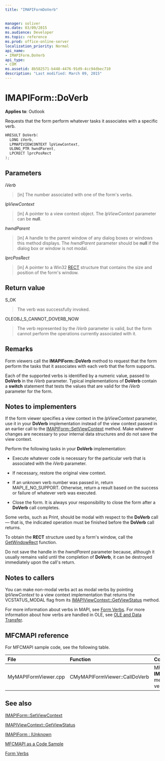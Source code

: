 ```yaml
---
title: "IMAPIFormDoVerb"
 
 
manager: soliver
ms.date: 03/09/2015
ms.audience: Developer
ms.topic: reference
ms.prod: office-online-server
localization_priority: Normal
api_name:
- IMAPIForm.DoVerb
api_type:
- COM
ms.assetid: 8b582571-b448-4476-91d9-4cc94dbec710
description: "Last modified: March 09, 2015"
---
```


# IMAPIForm::DoVerb

  
  
**Applies to**: Outlook 
  
Requests that the form perform whatever tasks it associates with a specific verb.
  
```cpp
HRESULT DoVerb(
  LONG iVerb,
  LPMAPIVIEWCONTEXT lpViewContext,
  ULONG_PTR hwndParent,
  LPCRECT lprcPosRect
);
```

## Parameters

 _iVerb_
  
> [in] The number associated with one of the form's verbs.
    
 _lpViewContext_
  
> [in] A pointer to a view context object. The  _lpViewContext_ parameter can be **null**.
    
 _hwndParent_
  
> [in] A handle to the parent window of any dialog boxes or windows this method displays. The  _hwndParent_ parameter should be **null** if the dialog box or window is not modal. 
    
 _lprcPosRect_
  
> [in] A pointer to a Win32 [RECT](http://msdn.microsoft.com/en-us/library/dd162897%28VS.85%29.aspx) structure that contains the size and position of the form's window. 
    
## Return value

S_OK 
  
> The verb was successfully invoked.
    
OLEOBJ_S_CANNOT_DOVERB_NOW 
  
> The verb represented by the  _iVerb_ parameter is valid, but the form cannot perform the operations currently associated with it. 
    
## Remarks

Form viewers call the **IMAPIForm::DoVerb** method to request that the form perform the tasks that it associates with each verb that the form supports. 
  
Each of the supported verbs is identified by a numeric value, passed to **DoVerb** in the  _iVerb_ parameter. Typical implementations of **DoVerb** contain a **switch** statement that tests the values that are valid for the  _iVerb_ parameter for the form. 
  
## Notes to implementers

If the form viewer specifies a view context in the  _lpViewContext_ parameter, use it in your **DoVerb** implementation instead of the view context passed in an earlier call to the [IMAPIForm::SetViewContext](imapiform-setviewcontext.md) method. Make whatever changes are necessary to your internal data structures and do not save the view context. 
  
Perform the following tasks in your **DoVerb** implementation: 
  
- Execute whatever code is necessary for the particular verb that is associated with the  _iVerb_ parameter. 
    
- If necessary, restore the original view context.
    
- If an unknown verb number was passed in, return MAPI_E_NO_SUPPORT. Otherwise, return a result based on the success or failure of whatever verb was executed.
    
- Close the form. It is always your responsibility to close the form after a **DoVerb** call completes. 
    
Some verbs, such as Print, should be modal with respect to the **DoVerb** call — that is, the indicated operation must be finished before the **DoVerb** call returns. 
  
To obtain the **RECT** structure used by a form's window, call the [GetWindowRect](http://msdn.microsoft.com/en-us/library/ms633519) function. 
  
Do not save the handle in the  _hwndParent_ parameter because, although it usually remains valid until the completion of **DoVerb**, it can be destroyed immediately upon the call's return.
  
## Notes to callers

You can make non-modal verbs act as modal verbs by pointing  _lpViewContext_ to a view context implementation that returns the VCSTATUS_MODAL flag from its [IMAPIViewContext::GetViewStatus](imapiviewcontext-getviewstatus.md) method. 
  
For more information about verbs in MAPI, see [Form Verbs](form-verbs.md). For more information about how verbs are handled in OLE, see [OLE and Data Transfer](http://msdn.microsoft.com/en-us/library/ms693425%28VS.85%29.aspx).
  
## MFCMAPI reference

For MFCMAPI sample code, see the following table.
  
|**File**|**Function**|**Comment**|
|:-----|:-----|:-----|
|MyMAPIFormViewer.cpp  <br/> |CMyMAPIFormViewer::CallDoVerb  <br/> |MFCMAPI uses the **IMAPIForm::DoVerb** method to invoke a verb on a form.  <br/> |
   
## See also



[IMAPIForm::SetViewContext](imapiform-setviewcontext.md)
  
[IMAPIViewContext::GetViewStatus](imapiviewcontext-getviewstatus.md)
  
[IMAPIForm : IUnknown](imapiformiunknown.md)


[MFCMAPI as a Code Sample](mfcmapi-as-a-code-sample.md)
  
[Form Verbs](form-verbs.md)


